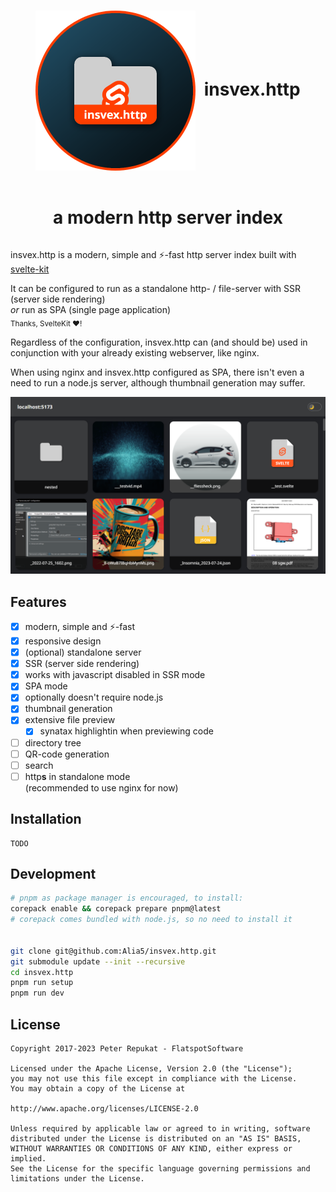 <div style="display: grid; grid-template-rows: auto auto; place-items: center; width: 100%">
<h1 align="center"><img align="center" src="insvex.http.png?raw=true" width="256" height="256" alt="insveX.http Logo" />&nbsp;&nbsp;insvex.http</h1>
<h1 align="center">a modern http server index</h1>
</div>

insvex.http is a modern, simple and ⚡-fast http server index built with [svelte](https://svelte.dev)[-kit](https://kit.svelte.dev)

It can be configured to run as a standalone http- / file-server with SSR (server side rendering)  
*or* run as SPA (single page application)  
<sub>Thanks, SvelteKit ❤️!</sub>

Regardless of the configuration, insvex.http can (and should be) used in conjunction with your already existing webserver, like nginx.

When using nginx and insvex.http configured as SPA, there isn't even a need to run a node.js server, although thumbnail generation may suffer.

![screenshot](screenie.png?raw=true)
## Features

- [x] modern, simple and ⚡-fast
- [x] responsive design
- [x] (optional) standalone server
- [x] SSR (server side rendering)
- [x] works with javascript disabled in SSR mode
- [x] SPA mode
- [x] optionally doesn't require node.js
- [x] thumbnail generation
- [x] extensive file preview
  - [x] synatax highlightin when previewing code
- [ ] directory tree
- [ ] QR-code generation
- [ ] search
- [ ] http**s** in standalone mode  
  (recommended to use nginx for now)

## Installation

```
TODO
```

## Development

```bash
# pnpm as package manager is encouraged, to install:
corepack enable && corepack prepare pnpm@latest
# corepack comes bundled with node.js, so no need to install it


git clone git@github.com:Alia5/insvex.http.git
git submodule update --init --recursive
cd insvex.http
pnpm run setup
pnpm run dev
```

## License

```license
Copyright 2017-2023 Peter Repukat - FlatspotSoftware

Licensed under the Apache License, Version 2.0 (the "License");
you may not use this file except in compliance with the License.
You may obtain a copy of the License at

http://www.apache.org/licenses/LICENSE-2.0

Unless required by applicable law or agreed to in writing, software
distributed under the License is distributed on an "AS IS" BASIS,
WITHOUT WARRANTIES OR CONDITIONS OF ANY KIND, either express or implied.
See the License for the specific language governing permissions and
limitations under the License.
```
